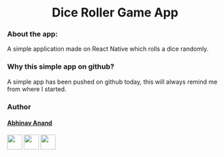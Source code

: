 <h1 align="center" >Dice Roller Game App </h1>


### About the app:
A simple application made on React Native which rolls a dice randomly.

### Why this simple app on github?
A simple app has been pushed on github today, this will always 
remind me from where I started.




### Author


#### [Abhinav Anand](https://github.com/abhinavanandthakur)

[<img src="https://image.flaticon.com/icons/svg/185/185964.svg" width="35" padding="10">](https://www.linkedin.com/in/abhinav-anand-1a3510194)
[<img src="https://image.flaticon.com/icons/svg/185/185981.svg" width="35" padding="10">](https://www.facebook.com/profile.php?id=100024901720234)
[<img src="https://image.flaticon.com/icons/svg/185/185985.svg" width="35" padding="10">](https://www.instagram.com/abhinav_a_thakur/)

